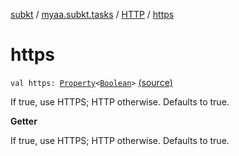 [subkt](../../index.md) / [myaa.subkt.tasks](../index.md) / [HTTP](index.md) / [https](./https.md)

# https

`val https: `[`Property`](https://docs.gradle.org/current/javadoc/org/gradle/api/provider/Property.html)`<`[`Boolean`](https://kotlinlang.org/api/latest/jvm/stdlib/kotlin/-boolean/index.html)`>` [(source)](https://github.com/Myaamori/SubKt/blob/master/src/main/kotlin/myaa/subkt/tasks/tasks.kt#L1300)

If true, use HTTPS; HTTP otherwise.
Defaults to true.

**Getter**

If true, use HTTPS; HTTP otherwise.
Defaults to true.

